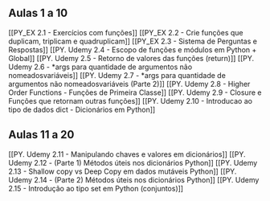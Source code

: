 ## Aulas 1 a 10
[[PY_EX 2.1 - Exercícios com funções]]
[[PY_EX 2.2 - Crie funções que duplicam, triplicam e quadruplicam]]
[[PY_EX 2.3 - Sistema de Perguntas e Respostas]]
[[PY. Udemy 2.4 - Escopo de funções e módulos em Python + Global]]
[[PY. Udemy 2.5 - Retorno de valores das funções (return)]]
[[PY. Udemy 2.6 - *args para quantidade de argumentos não nomeadosvariáveis]]
[[PY. Udemy 2.7 - *args para quantidade de argumentos não nomeadosvariáveis (Parte 2)]]
[[PY. Udemy 2.8 - Higher Order Functions - Funções de Primeira Classe]]
[[PY. Udemy 2.9 - Closure e Funções que retornam outras funções]]
[[PY. Udemy 2.10 - Introducao ao tipo de dados dict - Dicionários em Python]]
## Aulas 11 a 20
[[PY. Udemy 2.11 - Manipulando chaves e valores em dicionários]]
[[PY. Udemy 2.12 - (Parte 1) Métodos úteis nos dicionários Python]]
[[PY. Udemy 2.13 - Shallow copy vs Deep Copy em dados mutáveis Python]]
[[PY. Udemy 2.14 - (Parte 2) Métodos úteis nos dicionários Python]]
[[PY. Udemy 2.15 - Introdução ao tipo set em Python (conjuntos)]]
